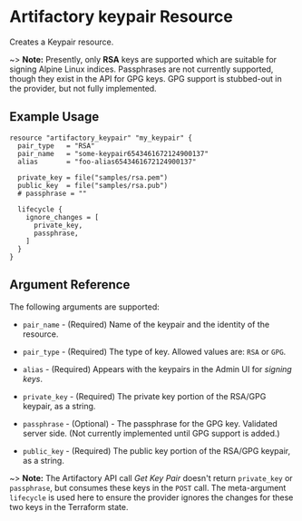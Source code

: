 # Artifactory keypair Resource

Creates a Keypair resource.

~> **Note:** Presently, only **RSA** keys are supported which are suitable for signing Alpine Linux indices. Passphrases are not currently supported, though they exist in the API for GPG keys. GPG support is stubbed-out in the provider, but not fully implemented.

## Example Usage

```hcl
resource "artifactory_keypair" "my_keypair" {
  pair_type   = "RSA"
  pair_name   = "some-keypair6543461672124900137"
  alias       = "foo-alias6543461672124900137"

  private_key = file("samples/rsa.pem")
  public_key  = file("samples/rsa.pub")
  # passphrase = ""

  lifecycle {
    ignore_changes = [
      private_key,
      passphrase,
    ]
  }
}
```

## Argument Reference

The following arguments are supported:

* `pair_name` - (Required) Name of the keypair and the identity of the resource.

* `pair_type` - (Required) The type of key. Allowed values are: `RSA` or `GPG`.

* `alias` - (Required) Appears with the keypairs in the Admin UI for _signing keys_.

* `private_key` - (Required) The private key portion of the RSA/GPG keypair, as a string.

* `passphrase` - (Optional) - The passphrase for the GPG key. Validated server side. (Not currently implemented until GPG support is added.)

* `public_key` - (Required) The public key portion of the RSA/GPG keypair, as a string.

~> **Note:** The Artifactory API call _Get Key Pair_ doesn't return `private_key` or `passphrase`, but consumes these keys in the `POST` call. The meta-argument `lifecycle` is used here to ensure the provider ignores the changes for these two keys in the Terraform state.
